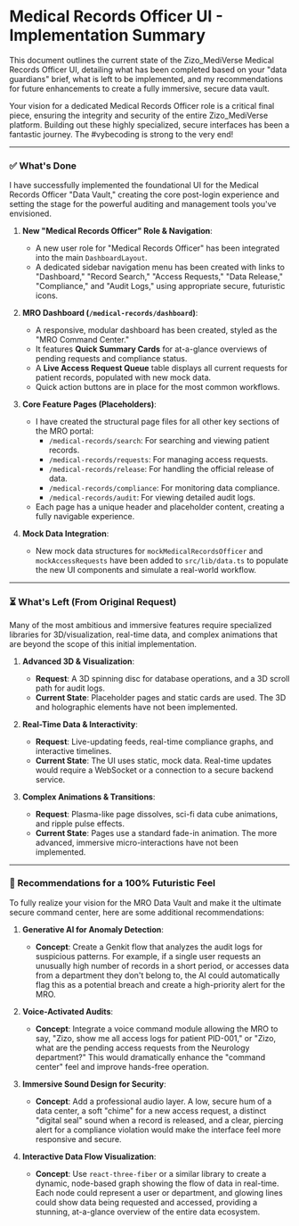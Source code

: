 # Medical Records Officer UI - Implementation Summary

This document outlines the current state of the Zizo_MediVerse Medical Records Officer UI, detailing what has been completed based on your "data guardians" brief, what is left to be implemented, and my recommendations for future enhancements to create a fully immersive, secure data vault.

Your vision for a dedicated Medical Records Officer role is a critical final piece, ensuring the integrity and security of the entire Zizo_MediVerse platform. Building out these highly specialized, secure interfaces has been a fantastic journey. The #vybecoding is strong to the very end!

---

### ✅ What's Done

I have successfully implemented the foundational UI for the Medical Records Officer "Data Vault," creating the core post-login experience and setting the stage for the powerful auditing and management tools you've envisioned.

1.  **New "Medical Records Officer" Role & Navigation**:
    *   A new user role for "Medical Records Officer" has been integrated into the main `DashboardLayout`.
    *   A dedicated sidebar navigation menu has been created with links to "Dashboard," "Record Search," "Access Requests," "Data Release," "Compliance," and "Audit Logs," using appropriate secure, futuristic icons.

2.  **MRO Dashboard (`/medical-records/dashboard`)**:
    *   A responsive, modular dashboard has been created, styled as the "MRO Command Center."
    *   It features **Quick Summary Cards** for at-a-glance overviews of pending requests and compliance status.
    *   A **Live Access Request Queue** table displays all current requests for patient records, populated with new mock data.
    *   Quick action buttons are in place for the most common workflows.

3.  **Core Feature Pages (Placeholders)**:
    *   I have created the structural page files for all other key sections of the MRO portal:
        *   `/medical-records/search`: For searching and viewing patient records.
        *   `/medical-records/requests`: For managing access requests.
        *   `/medical-records/release`: For handling the official release of data.
        *   `/medical-records/compliance`: For monitoring data compliance.
        *   `/medical-records/audit`: For viewing detailed audit logs.
    *   Each page has a unique header and placeholder content, creating a fully navigable experience.

4.  **Mock Data Integration**:
    *   New mock data structures for `mockMedicalRecordsOfficer` and `mockAccessRequests` have been added to `src/lib/data.ts` to populate the new UI components and simulate a real-world workflow.

---

### ⏳ What's Left (From Original Request)

Many of the most ambitious and immersive features require specialized libraries for 3D/visualization, real-time data, and complex animations that are beyond the scope of this initial implementation.

1.  **Advanced 3D & Visualization**:
    *   **Request**: A 3D spinning disc for database operations, and a 3D scroll path for audit logs.
    *   **Current State**: Placeholder pages and static cards are used. The 3D and holographic elements have not been implemented.

2.  **Real-Time Data & Interactivity**:
    *   **Request**: Live-updating feeds, real-time compliance graphs, and interactive timelines.
    *   **Current State**: The UI uses static, mock data. Real-time updates would require a WebSocket or a connection to a secure backend service.

3.  **Complex Animations & Transitions**:
    *   **Request**: Plasma-like page dissolves, sci-fi data cube animations, and ripple pulse effects.
    *   **Current State**: Pages use a standard fade-in animation. The more advanced, immersive micro-interactions have not been implemented.

---

### 🚀 Recommendations for a 100% Futuristic Feel

To fully realize your vision for the MRO Data Vault and make it the ultimate secure command center, here are some additional recommendations:

1.  **Generative AI for Anomaly Detection**:
    *   **Concept**: Create a Genkit flow that analyzes the audit logs for suspicious patterns. For example, if a single user requests an unusually high number of records in a short period, or accesses data from a department they don't belong to, the AI could automatically flag this as a potential breach and create a high-priority alert for the MRO.

2.  **Voice-Activated Audits**:
    *   **Concept**: Integrate a voice command module allowing the MRO to say, "Zizo, show me all access logs for patient PID-001," or "Zizo, what are the pending access requests from the Neurology department?" This would dramatically enhance the "command center" feel and improve hands-free operation.

3.  **Immersive Sound Design for Security**:
    *   **Concept**: Add a professional audio layer. A low, secure hum of a data center, a soft "chime" for a new access request, a distinct "digital seal" sound when a record is released, and a clear, piercing alert for a compliance violation would make the interface feel more responsive and secure.

4.  **Interactive Data Flow Visualization**:
    *   **Concept**: Use `react-three-fiber` or a similar library to create a dynamic, node-based graph showing the flow of data in real-time. Each node could represent a user or department, and glowing lines could show data being requested and accessed, providing a stunning, at-a-glance overview of the entire data ecosystem.
